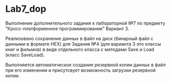 # Lab7_dop
Выполнение дополнительного задания к лабораторной №7 по предмету "Кросс-платформенное программирование"
Вариант 3.

Реализовано сохранение данных в файл на диск (бинарный файл с данными в формате HEX) для Задания №4 (для варианта 3 это классы книг и фильмов) в виде отдельного класса с методами Save и Load (класс SaveLoad).

Выполняется автоматическое создание резервной копии данных в файл при его изменении и присутсвует возможность загрузки резервной копии.
